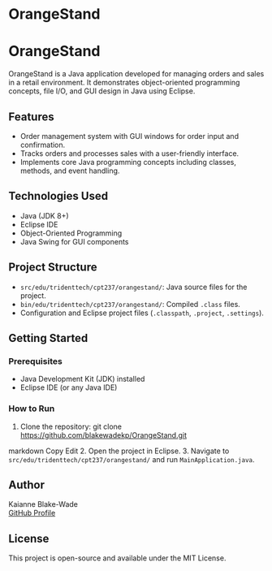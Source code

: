 # OrangeStand
# OrangeStand

OrangeStand is a Java application developed for managing orders and sales in a retail environment. It demonstrates object-oriented programming concepts, file I/O, and GUI design in Java using Eclipse.

## Features

- Order management system with GUI windows for order input and confirmation.
- Tracks orders and processes sales with a user-friendly interface.
- Implements core Java programming concepts including classes, methods, and event handling.

## Technologies Used

- Java (JDK 8+)
- Eclipse IDE
- Object-Oriented Programming
- Java Swing for GUI components

## Project Structure

- `src/edu/tridenttech/cpt237/orangestand/`: Java source files for the project.
- `bin/edu/tridenttech/cpt237/orangestand/`: Compiled `.class` files.
- Configuration and Eclipse project files (`.classpath`, `.project`, `.settings`).

## Getting Started

### Prerequisites

- Java Development Kit (JDK) installed
- Eclipse IDE (or any Java IDE)
  
### How to Run

1. Clone the repository:
git clone https://github.com/blakewadekp/OrangeStand.git

markdown
Copy
Edit
2. Open the project in Eclipse.
3. Navigate to `src/edu/tridenttech/cpt237/orangestand/` and run `MainApplication.java`.

## Author

Kaianne Blake-Wade  
[GitHub Profile](https://github.com/blakewadekp)

## License

This project is open-source and available under the MIT License.
